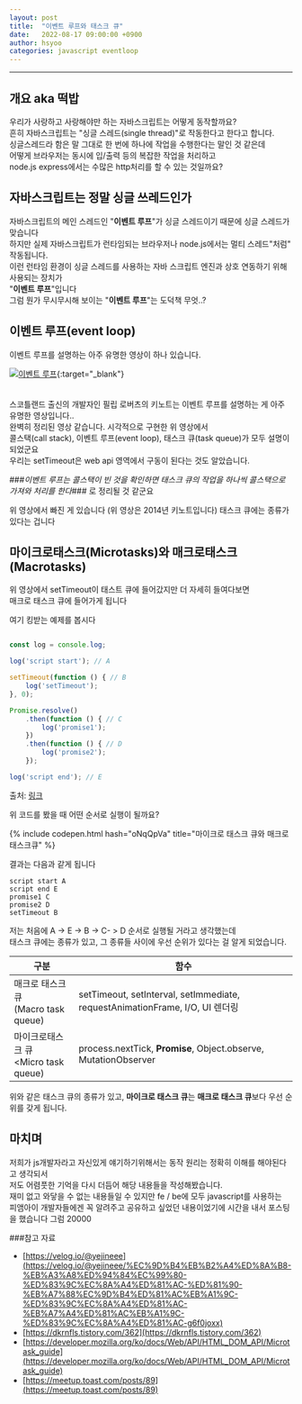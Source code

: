 ```yaml
---
layout: post
title:  "이벤트 루프와 태스크 큐"
date:   2022-08-17 09:00:00 +0900
author: hsyoo
categories: javascript eventloop
---
```

<hr/>

## 개요 aka 떡밥
우리가 사랑하고 사랑해야만 하는 자바스크립트는 어떻게 동작할까요?  
흔히 자바스크립트는 "싱글 스레드(single thread)"로 작동한다고 한다고 합니다.  
싱글스레드라 함은 말 그대로 한 번에 하나에 작업을 수행한다는 말인 것 같은데  
어떻게 브라우저는 동시에 입/출력 등의 복잡한 작업을 처리하고   
node.js express에서는 수많은 http처리를 할 수 있는 것일까요? 

## 자바스크립트는 정말 싱글 쓰레드인가

자바스크립트의 메인 스레드인 "**이벤트 루프**"가 싱글 스레드이기 때문에 싱글 스레드가 맞습니다  
하지만 실제 자바스크립트가 런타임되는 브라우저나 node.js에서는 멀티 스레드"처럼" 작동됩니다.  
이런 런타임 환경이 싱글 스레드를 사용하는 자바 스크립트 엔진과 상호 연동하기 위해 사용되는 장치가  
"**이벤트 루프**"입니다  
그럼 뭔가 무시무시해 보이는 "**이벤트 루프**"는 도덕책 무엇..?

## 이벤트 루프(event loop)

이벤트 루프를 설명하는 아주 유명한 영상이 하나 있습니다.  

[![이벤트 루프](https://img.youtube.com/vi/8aGhZQkoFbQ/0.jpg)](https://www.youtube.com/watch?v=8aGhZQkoFbQ){:target="_blank"}
<br/>
<br/>
<br/>
스코틀랜드 출신의 개발자인 필립 로버츠의 키노트는 이벤트 루프를 설명하는 게 아주 유명한 영상입니다..  
완벽히 정리된 영상 같습니다. 시각적으로 구현한 위 영상에서  
콜스택(call stack), 이벤트 루프(event loop), 태스크 큐(task queue)가 모두 설명이 되었군요  
우리는 setTimeout은 web api 영역에서 구동이 된다는 것도 알았습니다.

###_이벤트 루프는 콜스택이 빈 것을 확인하면 태스크 큐의 작업을 하나씩 콜스택으로 가져와 처리를 한다_###
로 정리될 것 같군요


위 영상에서 빠진 게 있습니다 (위 영상은 2014년 키노트입니다)
태스크 큐에는 종류가 있다는 겁니다  

## 마이크로태스크(Microtasks)와 매크로태스크(Macrotasks)

위 영상에서 setTimeout이 태스트 큐에 들어갔지만 더 자세히 들여다보면  
매크로 태스크 큐에 들어가게 됩니다  

여기 킹받는 예제를 봅시다

```javascript

const log = console.log;

log('script start'); // A

setTimeout(function () { // B
    log('setTimeout');
}, 0);

Promise.resolve()
    .then(function () { // C
        log('promise1');
    })
    .then(function () { // D
        log('promise2');
    });

log('script end'); // E
```
출처: [링크](https://velog.io/@yejineee/%EC%9D%B4%EB%B2%A4%ED%8A%B8-%EB%A3%A8%ED%94%84%EC%99%80-%ED%83%9C%EC%8A%A4%ED%81%AC-%ED%81%90-%EB%A7%88%EC%9D%B4%ED%81%AC%EB%A1%9C-%ED%83%9C%EC%8A%A4%ED%81%AC-%EB%A7%A4%ED%81%AC%EB%A1%9C-%ED%83%9C%EC%8A%A4%ED%81%AC-g6f0joxx)

위 코드를 봤을 때 어떤 순서로 실행이 될까요?

{% include codepen.html hash="oNqQpVa" title="마이크로 태스크 큐와 매크로 태스크큐" %}

결과는 다음과 같게 됩니다

```
script start A
script end E
promise1 C
promise2 D
setTimeout B

```

저는 처음에 A -> E -> B -> C- > D 순서로 실행될 거라고 생각했는데  
태스크 큐에는 종류가 있고, 그 종류들 사이에 우선 순위가 있다는 걸 알게 되었습니다.  

|구분|함수|
|---|---|
|매크로 태스크 큐<br/>(Macro task queue)|setTimeout, setInterval, setImmediate, requestAnimationFrame, I/O, UI 렌더링|
|마이크로태스크 큐<br/><Micro task queue)|process.nextTick, **Promise**, Object.observe, MutationObserver|

위와 같은 태스크 큐의 종류가 있고,
**마이크로 태스크 큐**는 **매크로 태스크 큐**보다 우선 순위를 갖게 됩니다.

## 마치며
저희가 js개발자라고 자신있게 얘기하기위해서는 동작 원리는 정확히 이해를 해야된다고 생각되서  
저도 어렴풋한 기억을 다시 더듬어 해당 내용들을 작성해봤습니다.  
재미 없고 와닿을 수 없는 내용들일 수 있지만 fe / be에 모두 javascript를 사용하는  
피앰아이 개발자들에겐 꼭 알려주고 공유하고 싶었던 내용이었기에 시간을 내서 포스팅을 했습니다
그럼 20000

###참고 자료
 - [https://velog.io/@yejineee](https://velog.io/@yejineee/%EC%9D%B4%EB%B2%A4%ED%8A%B8-%EB%A3%A8%ED%94%84%EC%99%80-%ED%83%9C%EC%8A%A4%ED%81%AC-%ED%81%90-%EB%A7%88%EC%9D%B4%ED%81%AC%EB%A1%9C-%ED%83%9C%EC%8A%A4%ED%81%AC-%EB%A7%A4%ED%81%AC%EB%A1%9C-%ED%83%9C%EC%8A%A4%ED%81%AC-g6f0joxx)
 - [https://dkrnfls.tistory.com/362](https://dkrnfls.tistory.com/362)
 - [https://developer.mozilla.org/ko/docs/Web/API/HTML_DOM_API/Microtask_guide](https://developer.mozilla.org/ko/docs/Web/API/HTML_DOM_API/Microtask_guide)
 - [https://meetup.toast.com/posts/89](https://meetup.toast.com/posts/89)
